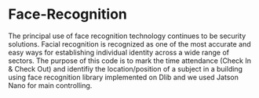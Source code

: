 # Face-Recognition
The principal use of face recognition technology continues to be security solutions. Facial recognition is recognized as one of the most accurate and easy ways for establishing individual identity across a wide range of sectors.
The purpose of this code is to mark the time attendance (Check In & Check Out) and identifiy the location/position of a subject in a building using face recognition library implemented on Dlib and we used Jatson Nano for main controlling.
